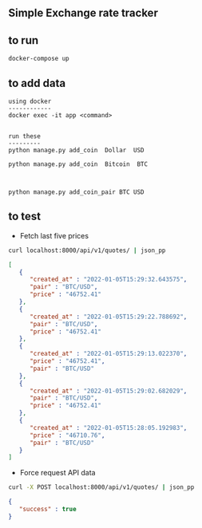 Simple Exchange rate tracker
------


to run
--

```
docker-compose up
```



to add data
--

```
using docker
------------
docker exec -it app <command>


run these
---------
python manage.py add_coin  Dollar  USD

python manage.py add_coin  Bitcoin  BTC



python manage.py add_coin_pair BTC USD
```


to test
---------

- Fetch last five prices 

```bash
curl localhost:8000/api/v1/quotes/ | json_pp
```

```json
[
   {
      "created_at" : "2022-01-05T15:29:32.643575",
      "pair" : "BTC/USD",
      "price" : "46752.41"
   },
   {
      "created_at" : "2022-01-05T15:29:22.788692",
      "pair" : "BTC/USD",
      "price" : "46752.41"
   },
   {
      "created_at" : "2022-01-05T15:29:13.022370",
      "price" : "46752.41",
      "pair" : "BTC/USD"
   },
   {
      "created_at" : "2022-01-05T15:29:02.682029",
      "pair" : "BTC/USD",
      "price" : "46752.41"
   },
   {
      "created_at" : "2022-01-05T15:28:05.192983",
      "price" : "46710.76",
      "pair" : "BTC/USD"
   }
]

```



- Force request API data

```bash
curl -X POST localhost:8000/api/v1/quotes/ | json_pp
```


```json
{
   "success" : true
}

```